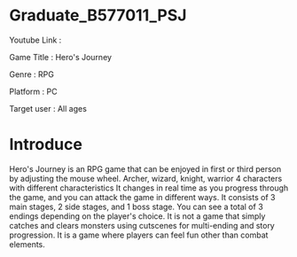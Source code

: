 # Graduate_B577011_PSJ
Youtube Link :

Game Title : Hero's Journey

Genre : RPG

Platform : PC

Target user : All ages

# Introduce 
Hero's Journey is an RPG game that can be enjoyed in first or third person by adjusting the mouse wheel.
Archer, wizard, knight, warrior 4 characters with different characteristics
It changes in real time as you progress through the game, and you can attack the game in different ways.
It consists of 3 main stages, 2 side stages, and 1 boss stage.
You can see a total of 3 endings depending on the player's choice.
It is not a game that simply catches and clears monsters using cutscenes for multi-ending and story progression.
It is a game where players can feel fun other than combat elements.
